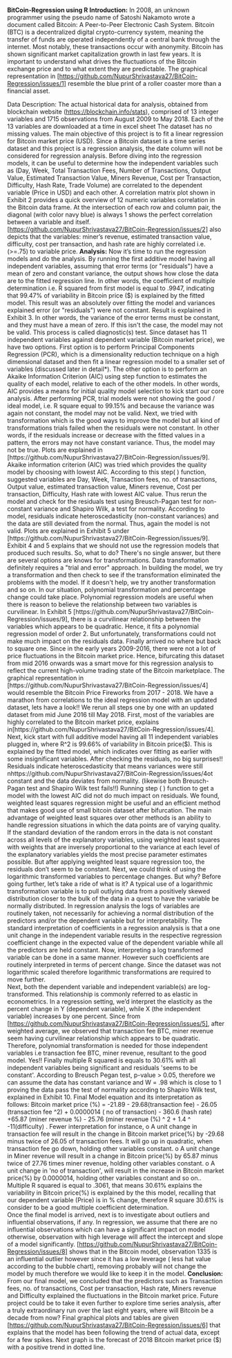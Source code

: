 ****BitCoin-Regression using R****
**Introduction:**
	In 2008, an unknown programmer using the pseudo name of Satoshi Nakamoto wrote a document called Bitcoin: 
  A Peer-to-Peer Electronic Cash System. Bitcoin (BTC) is a decentralized digital crypto-currency system, 
  meaning the transfer of funds are operated independently of a central bank through the internet. Most notably, 
  these transactions occur with anonymity. 
  Bitcoin has shown significant market capitalization growth in last few years. It is important to understand what 
  drives the fluctuations of the Bitcoin exchange price and to what extent they are predictable.   The graphical representation
  in [https://github.com/NupurShrivastava27/BitCoin-Regression/issues/1] resemble the blue print of a roller coaster more than a financial asset. 
  
  Data Description: The actual historical data for analysis, obtained from blockchain website (https://blockchain.info/stats), comprised of 13 integer variables and 1715 observations from August 2009 to May 2018. Each of the 13 variables are downloaded at a time in excel sheet The dataset has no missing values.
	The main objective of this project is to fit a linear regression for Bitcoin market price (USD). Since a Bitcoin dataset is a time series dataset and this project is a regression analysis, the date column will not be considered for regression analysis.
	Before diving into the regression models, it can be useful to determine how the independent variables such as (Day, Week, Total Transaction Fees, Number of Transactions, Output Value, Estimated Transaction Value, Miners Revenue, Cost per Transaction, Difficulty, Hash Rate, Trade Volume) are correlated to the dependent variable (Price in USD) and each other. A correlation matrix plot shown in Exhibit 2 provides a quick overview of 12 numeric variables correlation in the Bitcoin data frame. At the intersection of each row and column pair, the diagonal (with color navy blue) is always 1 shows the perfect correlation between a variable and itself. [https://github.com/NupurShrivastava27/BitCoin-Regression/issues/2] also depicts that the variables: miner’s revenue, estimated transaction value, difficulty, cost per transaction, and hash rate are highly correlated i.e. (>=.75) to variable price. 
**Analysis:**	Now it’s time to run the regression models and do the analysis. By running the first additive model having all independent variables, assuming that error terms (or "residuals") have a mean of zero and constant variance, the output shows how close the data are to the fitted regression line. In other words, the coefficient of multiple determination i.e. R squared from first model is equal to .9947, indicating that 99.47% of variability in Bitcoin price ($) is explained by the fitted model. This result was an absolutely over fitting the model and variances explained error (or "residuals") were not constant. Result is explained in Exhibit 3. In other words, the variance of the error terms must be constant, and they must have a mean of zero. If this isn't the case, the model may not be valid. This process is called diagnostic(s) test.
	Since dataset has 11 independent variables against dependent variable (Bitcoin market price), we have two options. First option is to perform Principal Components Regression (PCR), which is a dimensionality reduction technique on a high dimensional dataset and then fit a linear regression model to a smaller set of variables (discussed later in detail*). The other option is to perform an Akaike Information Criterion (AIC) using step function to estimates the quality of each model, relative to each of the other models. In other words, AIC provides a means for initial quality model selection to kick start our core analysis.
	After performing PCR, trial models were not showing the good / ideal model, i.e. R square equal to 99.15% and because the variance was again not constant, the model may not be valid. Next, we tried with transformation which is the good ways to improve the model but all kind of transformations trials failed when the residuals were not constant. In other words, if the residuals increase or decrease with the fitted values in a pattern, the errors may not have constant variance. Thus, the model may not be true. Plots are explained in [https://github.com/NupurShrivastava27/BitCoin-Regression/issues/9]. 
	Akaike information criterion (AIC) was tried which provides the quality model by choosing with lowest AIC. According to this step( ) function, suggested variables are Day, Week, Transaction fees,  no. of transactions, Output value, estimated transaction value, Miners revenue, Cost per transaction, Difficulty, Hash rate with lowest AIC value. Thus rerun the model and check for the residuals test using Breusch-Pagan test for non-constant variance and Shapiro Wilk, a test for normality. According to model, residuals indicate heteroscedasticity (non-constant variances) and the data are still deviated from the normal. Thus, again the model is not valid. Plots are explained in Exhibit 5 under [https://github.com/NupurShrivastava27/BitCoin-Regression/issues/9].
	Exhibit 4 and 5 explains that we should not use the regression models that produced such results. So, what to do? There's no single answer, but there are several options are knows for transformations. Data transformation definitely requires a "trial and error" approach. In building the model, we try a transformation and then check to see if the transformation eliminated the problems with the model. If it doesn't help, we try another transformation and so on. 
	In our situation, polynomial transformation and percentage change could take place. Polynomial regression models are useful when there is reason to believe the relationship between two variables is curvilinear. In Exhibit 5 [https://github.com/NupurShrivastava27/BitCoin-Regression/issues/9], there is a curvilinear relationship between the variables which appears to be quadratic. Hence, it fits a polynomial regression model of order 2. But unfortunately, transformations could not make much impact on the residuals data. Finally arrived no where but back to square one. 
	Since in the early years 2009-2016, there were not a lot of price fluctuations in the Bitcoin market price. Hence, bifurcating this dataset from mid 2016 onwards was a smart move for this regression analysis to reflect the current high-volume trading state of the Bitcoin marketplace. The graphical representation in [https://github.com/NupurShrivastava27/BitCoin-Regression/issues/4] would resemble the Bitcoin Price Fireworks from 2017 - 2018. We have a marathon from correlations to the ideal regression model with an updated dataset, lets have a look!! 
	We rerun all steps one by one with an updated dataset from mid June 2016 till May 2018. First, most of the variables are highly correlated to the Bitcoin market price, explains in[https://github.com/NupurShrivastava27/BitCoin-Regression/issues/4]. Next, kick start with full additive model having  all 11 independent variables plugged in, where R^2 is 99.66% of variability in Bitcoin price($). This is explained by the fitted model, which indicates over fitting as earlier with some insignificant variables. After checking the residuals, no big surprises!! Residuals indicate heteroscedasticity that means variances were still nhttps://github.com/NupurShrivastava27/BitCoin-Regression/issues/4ot constant and the data deviates from normality. (likewise both Breusch-Pagan test and Shapiro Wilk test fails!!)
	Running step ( ) function to get a model with the lowest AIC did not do much impact on residuals. We found, weighted least squares regression might be useful and an efficient method that makes good use of small bitcoin dataset after bifurcation. The main advantage of weighted least squares over other methods is an ability to handle regression situations in which the data points are of varying quality. If the standard deviation of the random errors in the data is not constant across all levels of the explanatory variables, using weighted least squares with weights that are inversely proportional to the variance at each level of the explanatory variables yields the most precise parameter estimates possible. But after applying weighted least square regression too, the residuals don’t seem to be constant.
	Next, we could think of using the logarithmic transformed variables to percentage changes. But why? Before going further, let’s take a ride of what is it? A typical use of a logarithmic transformation variable is to pull outlying data from a positively skewed distribution closer to the bulk of the data in a quest to have the variable be normally distributed. In regression analysis the logs of variables are routinely taken, not necessarily for achieving a normal distribution of the predictors and/or the dependent variable but for interpretability. The standard interpretation of coefficients in a regression analysis is that a one unit change in the independent variable results in the respective regression coefficient change in the expected value of the dependent variable while all the predictors are held constant. Now, interpreting a log transformed variable can be done in a same manner. However such coefficients are routinely interpreted in terms of percent change. Since the dataset was not logarithmic scaled therefore logarithmic transformations are required to move further.  
	Next, both the dependent variable and independent variable(s) are log-transformed. This relationship is commonly referred to as elastic in econometrics. In a regression setting, we’d interpret the elasticity as the percent change in Y (dependent variable), while X (the independent variable) increases by one percent. 
	Since from [https://github.com/NupurShrivastava27/BitCoin-Regression/issues/5], after weighted average, we observed that transaction fee BTC, miner revenue seem having curvilinear relationship which appears to be quadratic. Therefore, polynomial transformation is needed for those independent variables i.e transaction fee BTC, miner revenue, resultant to the good model. Yes!! Finally multiple R squared is equals to 30.61% with all independent variables being significant and residuals 'seems to be constant'. According to Breusch Pegan test, p-value > 0.05, therefore we can assume the data has constant variance and W = .98 which is close to 1 proving the data pass the test of normality according to Shapiro Wilk test, explained in Exhibit 10. Final Model equation and its interpretation  as follows:
Bitcoin market price (%) =  -21.89 - 29.68(transaction fee) - 26.05 (transaction fee ^2) + 0.0000014 ( no of transaction) - 360.6 (hash rate) +65.87 (miner revenue %) - 25.76 (miner revenue (%) ^ 2 + 1.4 ^ -11(difficulty) .  Fewer interpretation for instance,
o	A unit change in transaction fee will result in the change in Bitcoin market price(%) by -29.68 minus twice of  26.05 of transaction fees. It will go up in quadratic, when transaction fee go down, holding other variables constant.
o	A unit change in Miner revenue will result in a change in Bitcoin price(%) by 65.87 minus twice of  27.76 times miner revenue, holding other variables constant.
o	A unit change in 'no of transaction', will result in the increase in Bitcoin market price(%) by 0.0000014, holding other variables constant and so on..
Multiple R squared is equal to .3061, that means 30.61% explains the variability in Bitcoin price(%) is explained by the this model, recalling that our dependent variable (Price) is in % change, therefore R square 30.61% is consider to be a good multiple coefficient determination.   
	Once the final model is arrived, next is to investigate about outliers and influential observations, if any. In regression, we assume that there are no influential observations which can have a significant impact on model otherwise, observation with high leverage will affect the intercept and slope of a model significantly. [https://github.com/NupurShrivastava27/BitCoin-Regression/issues/8] shows that in the Bitcoin model,  observation 1335 is an influential outlier however since it has a low leverage ( less hat value according to the bubble chart), removing probably will not change the model by much  therefore we would like to keep it in the model. 
**Conclusion:**	From our final model, we concluded that the predictors such as Transaction fees, no. of transactions, Cost per transaction, Hash rate, Miners revenue and Difficulty explained the fluctuations in the Bitcoin market price. 
	Future project could be to take it even further to explore time series analysis, after a truly extraordinary run over the last eight years, where will Bitcoin be a decade from now? Final graphical plots and tables are given [https://github.com/NupurShrivastava27/BitCoin-Regression/issues/6] that explains that the model has been following the trend of actual data, except for a few spikes. Next graph is the forecast of 2018 Bitcoin market price ($) with a positive trend in dotted line.

  
